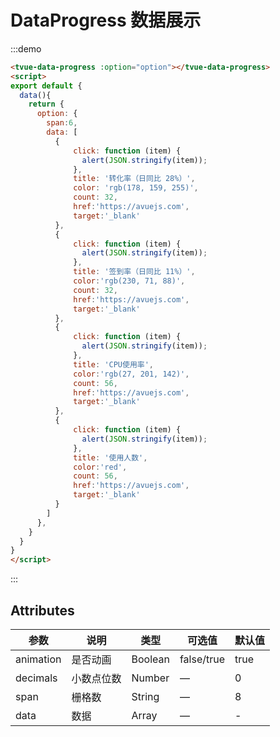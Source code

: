 # DataProgress 数据展示



:::demo 
```html
<tvue-data-progress :option="option"></tvue-data-progress>
<script>
export default {
  data(){
    return {
      option: {
        span:6,
        data: [
          {
              click: function (item) {
                alert(JSON.stringify(item));
              },
              title: '转化率（日同比 28%）',
              color: 'rgb(178, 159, 255)',
              count: 32,
              href:'https://avuejs.com',
              target:'_blank'
          },
          {
              click: function (item) {
                alert(JSON.stringify(item));
              },
              title: '签到率（日同比 11%）',
              color:'rgb(230, 71, 88)',
              count: 32,
              href:'https://avuejs.com',
              target:'_blank'
          },
          {
              click: function (item) {
                alert(JSON.stringify(item));
              },
              title: 'CPU使用率',
              color:'rgb(27, 201, 142)',
              count: 56,
              href:'https://avuejs.com',
              target:'_blank'
          },
          {
              click: function (item) {
                alert(JSON.stringify(item));
              },
              title: '使用人数',
              color:'red',
              count: 56,
              href:'https://avuejs.com',
              target:'_blank'
          }
        ]
      },
    }
  }
}
</script>

```
:::
## Attributes

| 参数      | 说明       | 类型    | 可选值     | 默认值 |
| --------- | ---------- | ------- | ---------- | ------ |
| animation | 是否动画   | Boolean | false/true | true   |
| decimals  | 小数点位数 | Number  | —          | 0      |
| span      | 栅格数     | String  | —          | 8      |
| data      | 数据       | Array   | —          | -      |

